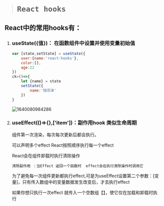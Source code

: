 > # `React hooks`

## React中的常用hooks有：

1. ### useState({值})： 在函数组件中设置并使用变量初始值

   ```jsx
   var [state,setState] = useState({
       user:{name:'react-hooks'},
       color:[],
       age:22
   })
   ck=()=>{
       let {name} = state
       setState({
           name:'钱宗泽'
       })
   }
   ```

   ![1640080984286](C:\Users\22758\AppData\Roaming\Typora\typora-user-images\1640080984286.png)

2. ### useEffect(()=>{},['item'])：副作用hook 类似生命周期 

   组件第一次渲染，每次每次更新后都会执行。

   可以声明多个effect React按照顺序执行每一个effect

   React会在组件卸载时执行清除操作

   `清除副作用 ：当Effect 返回一个函数时  effect会在执行清除操作时调用它`

   为了避免每一次组件更新都执行effect,可是为useEffect设置第二个参数：[变量]，只有传入数组中的变量数据发生改变后，才去执行effect

   如果你想只执行一次effect 就传入一个空数组【】，使它仅在加载和卸载时执行

   









